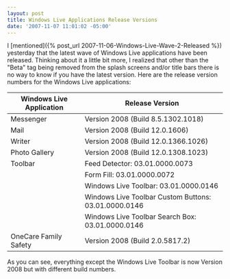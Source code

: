 ```yaml
---
layout: post
title: Windows Live Applications Release Versions
date: '2007-11-07 11:01:02 -05:00'
---
```


I [mentioned]({% post_url 2007-11-06-Windows-Live-Wave-2-Released %}) yesterday that the latest wave of Windows Live applications have been released. Thinking about it a little bit more, I realized that other than the "Beta" tag being removed from the splash screens and/or title bars there is no way to know if you have the latest version. Here are the release version numbers for the Windows Live applications:

|**Windows Live Application**|**Release Version**|
|----------------------------|-------------------|
|Messenger|Version 2008 (Build 8.5.1302.1018)|
|Mail|Version 2008 (Build 12.0.1606)|
|Writer|Version 2008 (Build 12.0.1366.1026)|
|Photo Gallery|Version 2008 (Build 12.0.1308.1023)|
|Toolbar|Feed Detector: 03.01.0000.0073|
|       |Form Fill: 03.01.0000.0072|
|       |Windows Live Toolbar: 03.01.0000.0146|
|       |Windows Live Toolbar Custom Buttons: 03.01.0000.0146|
|       |Windows Live Toolbar Search Box: 03.01.0000.0146|
|OneCare Family Safety|Version 2008 (Build 2.0.5817.2)|

As you can see, everything except the Windows Live Toolbar is now Version 2008 but with different build numbers.
